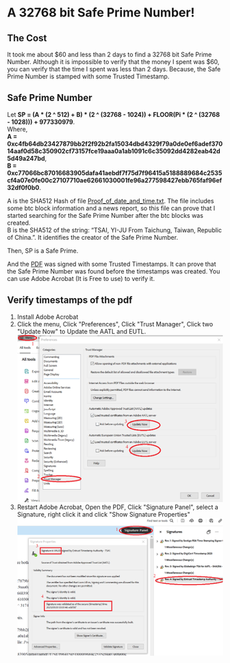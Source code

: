 # A 32768 bit Safe Prime Number!

## The Cost

It took me about $60 and less than 2 days to find a 32768 bit Safe Prime Number. Although it is impossible to verify that the money I spent was $60, you can verify that the time I spent was less than 2 days. Because,  the Safe Prime Number is stamped with some Trusted Timestamp.


## Safe Prime Number
Let **SP = (A * (2 ^ 512) + B) * (2 ^ (32768 - 1024)) + FLOOR(Pi * (2 ^ (32768 - 1028))) + 977330979**.<br>
Where,<br> **A = 0xc4fb64db23427879bb2f2f92b2fa15034dbd4329f79a0de0ef6adef37014aaf0d58c350902cf73157fce19aaa0a1ab1091c6c35092dd4282eab42d5d49a247bd**,<br> **B = 0xc77066bc87016683905dafa41aebdf7f75d7f96415a5188889684c2535cf4a07e0fe00c27107710ae62661030001fe96a277598427ebb765faf96ef32df0f0b0**. <br> 

A is the SHA512 Hash of file [Proof_of_date_and_time.txt](./docs/Proof_of_date_and_time.txt). The file includes some btc block information and a news report, so this file can prove that I started searching for the Safe Prime Number after the btc blocks was created.<br>
B is the SHA512 of the string: “TSAI, YI-JU From Taichung, Taiwan, Republic of China.”. It identifies the creator of the Safe Prime Number. <br>

Then, SP is a Safe Prime. <br>

And the [PDF](./docs/SAFEPRIME-32768-WITH-MULTITSA.pdf) was signed with some Trusted Timestamps. It can prove that the Safe Prime Number was found before the timestamps was created. You can use Adobe Acrobat (It is Free to use) to verify it.

## Verify timestamps of the pdf

1. Install Adobe Acrobat
2. Click the menu, Click "Preferences", Click "Trust Manager", Click two "Update Now" to Update the AATL and EUTL. <br> ![img1](./img/img1.png) <br>
3. Restart Adobe Acrobat, Open the PDF, Click "Signature Panel", select a Signature, right click it and click "Show Signature Properties" <br> ![img2](./img/img2.png) <br>
